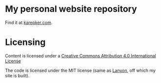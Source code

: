 # My personal website repository

Find it at [karepker.com](https://karepker.com).

# Licensing

Content is licensed under a [Creative Commons Attribution 4.0 International License](https://creativecommons.org/licenses/by/4.0/)

The code is licensed under the MIT license (same as [Lanyon](https://github.com/poole/lanyon), off which my site is built).
